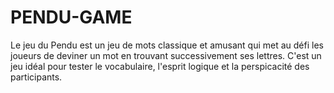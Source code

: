 # PENDU-GAME
Le jeu du Pendu est un jeu de mots classique et amusant qui met au défi les joueurs de deviner un mot en trouvant successivement ses lettres. C'est un jeu idéal pour tester le vocabulaire, l'esprit logique et la perspicacité des participants.
